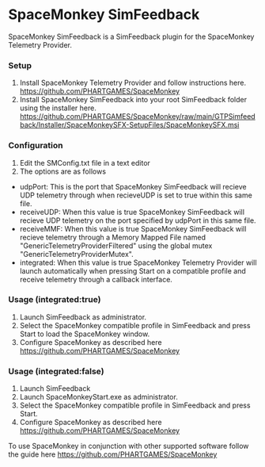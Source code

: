 # SpaceMonkey SimFeedback


SpaceMonkey SimFeedback is a SimFeedback plugin for the SpaceMonkey Telemetry Provider.

### Setup

1. Install SpaceMonkey Telemetry Provider and follow instructions here. https://github.com/PHARTGAMES/SpaceMonkey
2. Install SpaceMonkey SimFeedback into your root SimFeedback folder using the installer here. https://github.com/PHARTGAMES/SpaceMonkey/raw/main/GTPSimfeedback/Installer/SpaceMonkeySFX-SetupFiles/SpaceMonkeySFX.msi


### Configuration

1. Edit the SMConfig.txt file in a text editor 
2. The options are as follows
- udpPort: This is the port that SpaceMonkey SimFeedback will recieve UDP telemetry through when recieveUDP is set to true within this same file.
- receiveUDP: When this value is true SpaceMonkey SimFeedback will recieve UDP telemetry on the port specified by udpPort in this same file.
- receiveMMF: When this value is true SpaceMonkey SimFeedback will recieve telemetry through a Memory Mapped File named "GenericTelemetryProviderFiltered" using the global mutex "GenericTelemetryProviderMutex".
- integrated: When this value is true SpaceMonkey Telemetry Provider will launch automatically when pressing Start on a compatible profile and receive telemetry through a callback interface.


### Usage (integrated:true)

1. Launch SimFeedback as administrator.
2. Select the SpaceMonkey compatible profile in SimFeedback and press Start to load the SpaceMonkey window.
3. Configure SpaceMonkey as described here https://github.com/PHARTGAMES/SpaceMonkey


### Usage (integrated:false)

1. Launch SimFeedback
2. Launch SpaceMonkeyStart.exe as administrator.
2. Select the SpaceMonkey compatible profile in SimFeedback and press Start.
3. Configure SpaceMonkey as described here https://github.com/PHARTGAMES/SpaceMonkey


To use SpaceMonkey in conjunction with other supported software follow the guide here https://github.com/PHARTGAMES/SpaceMonkey
